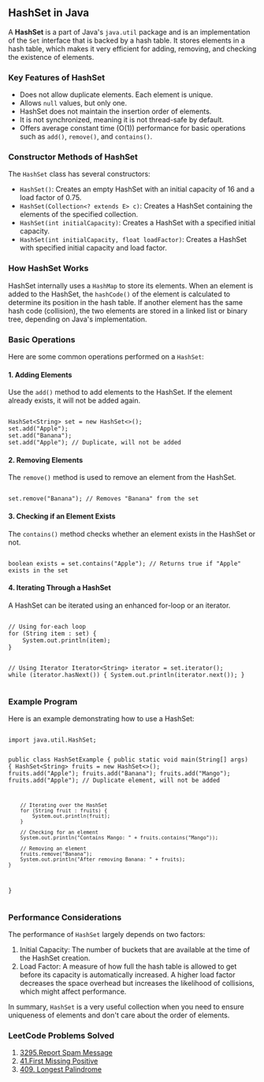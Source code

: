 <h2>HashSet in Java</h2>

<p>
    A <strong>HashSet</strong> is a part of Java's <code>java.util</code> package and is an implementation of the <code>Set</code> interface that is backed by a hash table. It stores elements in a hash table, which makes it very efficient for adding, removing, and checking the existence of elements. 
</p>

<h3>Key Features of HashSet</h3>
<ul>
    <li>Does not allow duplicate elements. Each element is unique.</li>
    <li>Allows <code>null</code> values, but only one.</li>
    <li>HashSet does not maintain the insertion order of elements.</li>
    <li>It is not synchronized, meaning it is not thread-safe by default.</li>
    <li>Offers average constant time (O(1)) performance for basic operations such as <code>add()</code>, <code>remove()</code>, and <code>contains()</code>.</li>
</ul>

<h3>Constructor Methods of HashSet</h3>
<p>
    The <code>HashSet</code> class has several constructors:
</p>
<ul>
    <li><code>HashSet()</code>: Creates an empty HashSet with an initial capacity of 16 and a load factor of 0.75.</li>
    <li><code>HashSet(Collection&lt;? extends E&gt; c)</code>: Creates a HashSet containing the elements of the specified collection.</li>
    <li><code>HashSet(int initialCapacity)</code>: Creates a HashSet with a specified initial capacity.</li>
    <li><code>HashSet(int initialCapacity, float loadFactor)</code>: Creates a HashSet with specified initial capacity and load factor.</li>
</ul>

<h3>How HashSet Works</h3>
<p>
    HashSet internally uses a <code>HashMap</code> to store its elements. When an element is added to the HashSet, the <code>hashCode()</code> of the element is calculated to determine its position in the hash table. If another element has the same hash code (collision), the two elements are stored in a linked list or binary tree, depending on Java's implementation.
</p>

<h3>Basic Operations</h3>
<p>Here are some common operations performed on a <code>HashSet</code>:</p>

<h4>1. Adding Elements</h4>
<p>
    Use the <code>add()</code> method to add elements to the HashSet. If the element already exists, it will not be added again.
</p>
<pre><code>
HashSet&lt;String&gt; set = new HashSet&lt;&gt;();
set.add("Apple");
set.add("Banana");
set.add("Apple"); // Duplicate, will not be added
</code></pre>

<h4>2. Removing Elements</h4>
<p>
    The <code>remove()</code> method is used to remove an element from the HashSet.
</p>
<pre><code>
set.remove("Banana"); // Removes "Banana" from the set
</code></pre>

<h4>3. Checking if an Element Exists</h4>
<p>
    The <code>contains()</code> method checks whether an element exists in the HashSet or not.
</p>
<pre><code>
boolean exists = set.contains("Apple"); // Returns true if "Apple" exists in the set
</code></pre>

<h4>4. Iterating Through a HashSet</h4>
<p>
    A HashSet can be iterated using an enhanced for-loop or an iterator.
</p>
<pre><code>
// Using for-each loop
for (String item : set) {
    System.out.println(item);
}

// Using Iterator
Iterator&lt;String&gt; iterator = set.iterator();
while (iterator.hasNext()) {
    System.out.println(iterator.next());
}
</code></pre>

<h3>Example Program</h3>
<p>Here is an example demonstrating how to use a HashSet:</p>
<pre><code>
import java.util.HashSet;

public class HashSetExample {
    public static void main(String[] args) {
        HashSet&lt;String&gt; fruits = new HashSet&lt;&gt;();
        fruits.add("Apple");
        fruits.add("Banana");
        fruits.add("Mango");
        fruits.add("Apple"); // Duplicate element, will not be added

        // Iterating over the HashSet
        for (String fruit : fruits) {
            System.out.println(fruit);
        }

        // Checking for an element
        System.out.println("Contains Mango: " + fruits.contains("Mango"));

        // Removing an element
        fruits.remove("Banana");
        System.out.println("After removing Banana: " + fruits);
    }
}
</code></pre>

<h3>Performance Considerations</h3>
<p>
    The performance of <code>HashSet</code> largely depends on two factors:
</p>
<ol>
    <li>Initial Capacity: The number of buckets that are available at the time of the HashSet creation.</li>
    <li>Load Factor: A measure of how full the hash table is allowed to get before its capacity is automatically increased. A higher load factor decreases the space overhead but increases the likelihood of collisions, which might affect performance.</li>
</ol>

<p>In summary, <code>HashSet</code> is a very useful collection when you need to ensure uniqueness of elements and don't care about the order of elements.</p>
<h3>LeetCode Problems Solved</h3>
<ol>
    <li><a href="https://leetcode.com/problems/report-spam-message">3295.Report Spam Message</a></li>
    <li><a href="https://leetcode.com/problems/first-missing-positive/">41.First Missing Positive</a></li>
    <li><a href="https://leetcode.com/problems/longest-palindrome/">409. Longest Palindrome</a></li>
    
</ol>
